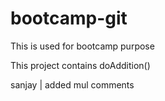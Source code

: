 # bootcamp-git
This is used for bootcamp purpose

This project contains doAddition()

sanjay | added mul comments
